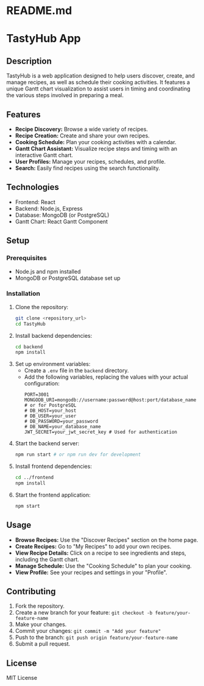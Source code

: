 # README.md
# TastyHub App

## Description
TastyHub is a web application designed to help users discover, create, and manage recipes, as well as schedule their cooking activities. It features a unique Gantt chart visualization to assist users in timing and coordinating the various steps involved in preparing a meal.

## Features
* **Recipe Discovery:** Browse a wide variety of recipes.
* **Recipe Creation:** Create and share your own recipes.
* **Cooking Schedule:** Plan your cooking activities with a calendar.
* **Gantt Chart Assistant:** Visualize recipe steps and timing with an interactive Gantt chart.
* **User Profiles:** Manage your recipes, schedules, and profile.
* **Search:** Easily find recipes using the search functionality.

## Technologies
* Frontend: React
* Backend: Node.js, Express
* Database: MongoDB (or PostgreSQL)
* Gantt Chart: React Gantt Component

## Setup
### Prerequisites
* Node.js and npm installed
* MongoDB or PostgreSQL database set up

### Installation
1. Clone the repository:
   ```bash
   git clone <repository_url>
   cd TastyHub
   ```
2. Install backend dependencies:
   ```bash
   cd backend
   npm install
   ```
3. Set up environment variables:
   * Create a `.env` file in the `backend` directory.
   * Add the following variables, replacing the values with your actual configuration:
     ```
     PORT=3001
     MONGODB_URI=mongodb://username:password@host:port/database_name
     # or for PostgreSQL
     # DB_HOST=your_host
     # DB_USER=your_user
     # DB_PASSWORD=your_password
     # DB_NAME=your_database_name
     JWT_SECRET=your_jwt_secret_key # Used for authentication
     ```
4. Start the backend server:
   ```bash
   npm run start # or npm run dev for development
   ```
5. Install frontend dependencies:
   ```bash
   cd ../frontend
   npm install
   ```
6. Start the frontend application:
   ```bash
   npm start
   ```

## Usage
* **Browse Recipes:** Use the "Discover Recipes" section on the home page.
* **Create Recipes:** Go to "My Recipes" to add your own recipes.
* **View Recipe Details:** Click on a recipe to see ingredients and steps, including the Gantt chart.
* **Manage Schedule:** Use the "Cooking Schedule" to plan your cooking.
* **View Profile:** See your recipes and settings in your "Profile".

## Contributing
1. Fork the repository.
2. Create a new branch for your feature: `git checkout -b feature/your-feature-name`
3. Make your changes.
4. Commit your changes: `git commit -m "Add your feature"`
5. Push to the branch: `git push origin feature/your-feature-name`
6. Submit a pull request.

## License
MIT License
